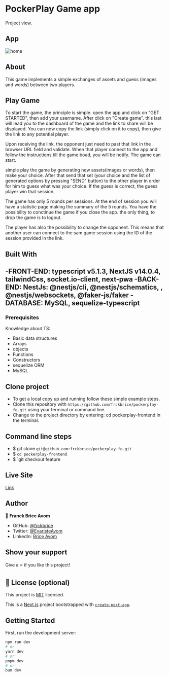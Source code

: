 
# PockerPlay Game app

Project view.
## App
![home]('/pockerplay/pockerpwa.png') 


## About

This game implements a simple exchanges of assets and guess (images and words) between two players.

## Play Game

To start the game, the principle is simple. open the app and click on "GET STARTED", then add your username. After click on "Create game". this last will lead 
you to the dashboard of the game and the link to share will be displayed. You can now copy the link (simply click on it to copy), then give the link to any potential player. 

Upon receiving the link, the opponent just need to past that link in the browser URL field and validate.
When that player connect to the app and follow the instructions till the game boad, you will be notify. The game can start.

simple play the game by generating new assets(images or words), then make your choice. After that send that set (your choice and the list of generated options by pressing "SEND" button) to the other player in order for him to guess what was your choice. If the guess is correct, the guess player win that session.

The game has only 5 rounds per sessions. At the end of session you will have a statistic page making the summary of the 5 rounds.
You have the possibility to conctinue the game if you close the app. the only thing, to drop the game is to logout.

The player has also the possibility to change the opponent. This means that another user can connect to the sam game session using the ID of the session provided in the link.

## Built With

-FRONT-END:  typescript v5.1.3, NextJS v14.0.4, tailwindCss, socket.io-client, next-pwa
-BACK-END:  NestJs: @nestjs/cli, @nestjs/schematics, , @nestjs/websockets, @faker-js/faker
-DATABASE: MySQL, sequelize-typescript
-

### Prerequisites

Knowledge about TS:

- Basic data structures
- Arrays
- objects
- Functions
- Constructors
- sequelize ORM
- MySQL

## Clone project

- To get a local copy up and running follow these simple example steps.
- Clone this repository with `https://github.com/frckbrice/pockerplay-fe.git` using your terminal or command line.
- Change to the project directory by entering: cd pockerplay-frontend in the terminal.

## Command line steps

- $ git clone `git@github.com:frckbrice/pockerplay-fe.git `
- $ `cd pockerplay-frontend `
- $ `git checkout feature


## Live Site

[Link](https://pockerplay.vercel.app/)

## Author

👤 **Franck Brice Avom**

- GitHub: [@frckbrice](https://github.com/frckbrice)
- Twitter: [@EvaristeAvom](https://twitter.com/EvaristeAvom)
- LinkedIn: [Brice Avom](https://www.linkedin.com/in/avombrice/)

## Show your support

Give a ⭐️ if you like this project!

## 📝 License (optional)

This project is [MIT](./LICENSE) licensed.


This is a [Next.js](https://nextjs.org/) project bootstrapped with [`create-next-app`](https://github.com/vercel/next.js/tree/canary/packages/create-next-app).

## Getting Started

First, run the development server:

```bash
npm run dev
# or
yarn dev
# or
pnpm dev
# or
bun dev
```

